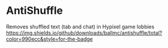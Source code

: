 # AntiShuffle
Removes shuffled text (tab and chat) in Hypixel game lobbies
https://img.shields.io/github/downloads/ballmc/antishuffle/total?color=990ecc&style=for-the-badge
